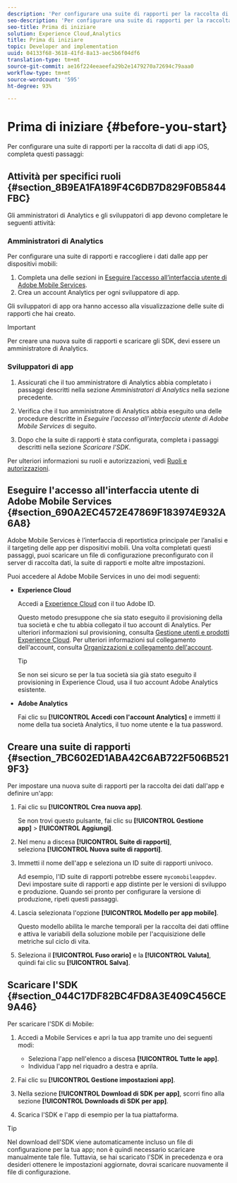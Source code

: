 ```yaml
---
description: 'Per configurare una suite di rapporti per la raccolta di dati di app iOS, completa questi passaggi:'
seo-description: 'Per configurare una suite di rapporti per la raccolta di dati di app iOS, completa questi passaggi:'
seo-title: Prima di iniziare
solution: Experience Cloud,Analytics
title: Prima di iniziare
topic: Developer and implementation
uuid: 04133f68-3618-41fd-8a13-aec5b6f04df6
translation-type: tm+mt
source-git-commit: ae16f224eeaeefa29b2e1479270a72694c79aaa0
workflow-type: tm+mt
source-wordcount: '595'
ht-degree: 93%

---
```



# Prima di iniziare {#before-you-start}

Per configurare una suite di rapporti per la raccolta di dati di app iOS, completa questi passaggi:

## Attività per specifici ruoli {#section_8B9EA1FA189F4C6DB7D829F0B5844FBC}

Gli amministratori di Analytics e gli sviluppatori di app devono completare le seguenti attività:

### Amministratori di Analytics

Per configurare una suite di rapporti e raccogliere i dati dalle app per dispositivi mobili:

1. Completa una delle sezioni in [Eseguire l’accesso all’interfaccia utente di Adobe Mobile Services](/help/ios/getting-started/getting-started.md).
1. Crea un account Analytics per ogni sviluppatore di app.

Gli sviluppatori di app ora hanno accesso alla visualizzazione delle suite di rapporti che hai creato.

>[!IMPORTANT]
>
>Per creare una nuova suite di rapporti e scaricare gli SDK, devi essere un amministratore di Analytics.

### Sviluppatori di app

1. Assicurati che il tuo amministratore di Analytics abbia completato i passaggi descritti nella sezione *Amministratori di Analytics* nella sezione precedente.

1. Verifica che il tuo amministratore di Analytics abbia eseguito una delle procedure descritte in *Eseguire l&#39;accesso all&#39;interfaccia utente di Adobe Mobile Services* di seguito.
1. Dopo che la suite di rapporti è stata configurata, completa i passaggi descritti nella sezione *Scaricare l&#39;SDK*.

Per ulteriori informazioni su ruoli e autorizzazioni, vedi [Ruoli e autorizzazioni](/help/using/gs/c-mob-roles-and-permissions.md).

## Eseguire l&#39;accesso all&#39;interfaccia utente di Adobe Mobile Services {#section_690A2EC4572E47869F183974E932A6A8}

Adobe Mobile Services è l’interfaccia di reportistica principale per l’analisi e il targeting delle app per dispositivi mobili. Una volta completati questi passaggi, puoi scaricare un file di configurazione preconfigurato con il server di raccolta dati, la suite di rapporti e molte altre impostazioni.

Puoi accedere al  Adobe Mobile Services in uno dei modi seguenti:

* **Experience Cloud**

   Accedi a [Experience Cloud](https://marketing.adobe.com) con il tuo Adobe ID.

   Questo metodo presuppone che sia stato eseguito il provisioning della tua società e che tu abbia collegato il tuo account di Analytics. Per ulteriori informazioni sul provisioning, consulta [Gestione utenti e prodotti Experience Cloud](https://docs.adobe.com/content/help/it-IT/core-services/interface/manage-users-and-products/admin-getting-started.html). Per ulteriori informazioni sul collegamento dell&#39;account, consulta [Organizzazioni e collegamento dell&#39;account](https://docs.adobe.com/content/help/it-IT/core-services/interface/manage-users-and-products/organizations.html).

   >[!TIP]
   >
   >Se non sei sicuro se per la tua società sia già stato eseguito il provisioning in Experience Cloud, usa il tuo account Adobe Analytics esistente.

* **Adobe Analytics**

   Fai clic su **[!UICONTROL Accedi con l&#39;account Analytics]** e immetti il nome della tua società Analytics, il tuo nome utente e la tua password.

## Creare una suite di rapporti {#section_7BC602ED1ABA42C6AB722F506B5219F3}

Per impostare una nuova suite di rapporti per la raccolta dei dati dall&#39;app e definire un&#39;app:

1. Fai clic su **[!UICONTROL Crea nuova app]**.

   Se non trovi questo pulsante, fai clic su **[!UICONTROL Gestione app]** > **[!UICONTROL Aggiungi]**.

1. Nel menu a discesa **[!UICONTROL Suite di rapporti]**, seleziona **[!UICONTROL Nuova suite di rapporti]**.

1. Immetti il nome dell&#39;app e seleziona un ID suite di rapporti univoco.

   Ad esempio, l&#39;ID suite di rapporti potrebbe essere `mycomobileappdev`. Devi impostare suite di rapporti e app distinte per le versioni di sviluppo e produzione. Quando sei pronto per configurare la versione di produzione, ripeti questi passaggi.
1. Lascia selezionata l&#39;opzione **[!UICONTROL Modello per app mobile]**.

   Questo modello abilita le marche temporali per la raccolta dei dati offline e attiva le variabili della soluzione mobile per l&#39;acquisizione delle metriche sul ciclo di vita.

1. Seleziona il **[!UICONTROL Fuso orario]** e la **[!UICONTROL Valuta]**, quindi fai clic su **[!UICONTROL Salva]**.

## Scaricare l&#39;SDK {#section_044C17DF82BC4FD8A3E409C456CE9A46}

Per scaricare l&#39;SDK di Mobile:

1. Accedi a Mobile Services e apri la tua app tramite uno dei seguenti modi:

   * Seleziona l&#39;app nell&#39;elenco a discesa **[!UICONTROL Tutte le app]**.
   * Individua l&#39;app nel riquadro a destra e aprila.

1. Fai clic su **[!UICONTROL Gestione impostazioni app]**.
1. Nella sezione **[!UICONTROL Download di SDK per app]**, scorri fino alla sezione **[!UICONTROL Downloads di SDK per app]**.

1. Scarica l&#39;SDK e l&#39;app di esempio per la tua piattaforma.

>[!TIP]
>
>Nel download dell&#39;SDK viene automaticamente incluso un file di configurazione per la tua app; non è quindi necessario scaricare manualmente tale file. Tuttavia, se hai scaricato l&#39;SDK in precedenza e ora desideri ottenere le impostazioni aggiornate, dovrai scaricare nuovamente il file di configurazione.

